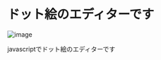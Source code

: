 # ドット絵のエディターです
![image](https://user-images.githubusercontent.com/50546763/148992960-54f8a03e-fd2b-4f29-90d4-75e9ab5268a6.png)

javascriptでドット絵のエディターです
